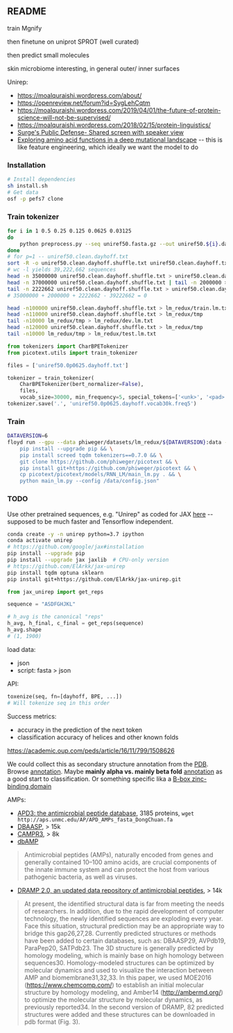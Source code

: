 ## README

train Mgnify

then finetune on uniprot SPROT (well curated)

then predict small molecules

skin microbiome interesting, in general outer/ inner surfaces

Unirep:

- https://moalquraishi.wordpress.com/about/
- https://openreview.net/forum?id=SygLehCqtm
- https://moalquraishi.wordpress.com/2019/04/01/the-future-of-protein-science-will-not-be-supervised/
- https://moalquraishi.wordpress.com/2018/02/15/protein-linguistics/
- [Surge's Public Defense- Shared screen with speaker view](https://harvard.zoom.us/rec/play/ucIsf7qsrG43T4aduQSDB_UsW9XuffisgyIZ-PQJyU-zBiYHZ1b1YOdEYOA26wooeBB5t5dbwjY7B-5a?startTime=1588098937000)
- [Exploring amino acid functions in a deep mutational landscape](https://www.biorxiv.org/content/10.1101/2020.05.26.116756v1.full.pdf) -- this is like feature engineering, which ideally we want the model to do



### Installation

```bash
# Install dependencies
sh install.sh
# Get data
osf -p pefs7 clone
```


### Train tokenizer


```bash
for i in 1 0.5 0.25 0.125 0.0625 0.03125
do
    python preprocess.py --seq uniref50.fasta.gz --out uniref50.${i}.dayhoff.txt -p ${i} --skip-header --maxlen 2000 --excluded-aa XBZJ
done
# for p=1 -- uniref50.clean.dayhoff.txt
sort -R -o uniref50.clean.dayhoff.shuffle.txt uniref50.clean.dayhoff.txt
# wc -l yields 39,222,662 sequences
head -n 35000000 uniref50.clean.dayhoff.shuffle.txt > uniref50.clean.dayhoff.train.lm.txt
head -n 37000000 uniref50.clean.dayhoff.shuffle.txt | tail -n 2000000 > uniref50.clean.dayhoff.dev.lm.txt
tail -n 2222662 uniref50.clean.dayhoff.shuffle.txt > uniref50.clean.dayhoff.test.lm.txt
# 35000000 + 2000000 + 2222662 - 39222662 = 0

head -n100000 uniref50.clean.dayhoff.shuffle.txt > lm_redux/train.lm.txt
head -n110000 uniref50.clean.dayhoff.shuffle.txt > lm_redux/tmp
tail -n10000 lm_redux/tmp > lm_redux/dev.lm.txt
head -n120000 uniref50.clean.dayhoff.shuffle.txt > lm_redux/tmp
tail -n10000 lm_redux/tmp > lm_redux/test.lm.txt
```


```python
from tokenizers import CharBPETokenizer
from picotext.utils import train_tokenizer

files = ['uniref50.0p0625.dayhoff.txt']

tokenizer = train_tokenizer(
    CharBPETokenizer(bert_normalizer=False),
    files,
    vocab_size=30000, min_frequency=5, special_tokens=['<unk>', '<pad>'])
tokenizer.save('.', 'uniref50.0p0625.dayhoff.vocab30k.freq5')
```


### Train

```bash
DATAVERSION=6
floyd run --gpu --data phiweger/datasets/lm_redux/${DATAVERSION}:data --mode job --env pytorch-1.4 --message "lm redux" --max-runtime 10000 --follow "\
    pip install --upgrade pip && \
    pip install screed tqdm tokenizers==0.7.0 && \
    git clone https://github.com/phiweger/picotext && \
    pip install git+https://github.com/phiweger/picotext && \
    cp picotext/picotext/models/RNN_LM/main_lm.py . && \
    python main_lm.py --config /data/config.json"
```





### TODO


Use other pretrained sequences, e.g. "Unirep" as coded for JAX [here](https://github.com/ElArkk/jax-unirep) -- supposed to be much faster and Tensorflow independent.


```bash
conda create -y -n unirep python=3.7 ipython
conda activate unirep
# https://github.com/google/jax#installation
pip install --upgrade pip
pip install --upgrade jax jaxlib  # CPU-only version
# https://github.com/ElArkk/jax-unirep
pip install tqdm optuna sklearn
pip install git+https://github.com/ElArkk/jax-unirep.git
```


```python
from jax_unirep import get_reps

sequence = "ASDFGHJKL"

# h_avg is the canonical "reps"
h_avg, h_final, c_final = get_reps(sequence)
h_avg.shape
# (1, 1900)
```




load data:

- json
- script: fasta > json


API:

```python
toxenize(seq, fn=[dayhoff, BPE, ...])
# Will tokenize seq in this order
```

Success metrics:

- accuracy in the prediction of the next token
- classification accuracy of helices and other known folds

https://academic.oup.com/peds/article/16/11/799/1508626

We could collect this as secondary structure annotation from the [PDB](https://www.rcsb.org/pdb/protein/Q12809?addPDB=1BYW). Browse [annotation](https://www.rcsb.org/search/browse/membrane). Maybe __mainly alpha vs. mainly beta fold__ [annotation](https://www.rcsb.org/search/browse/cath) as a good start to classification. Or something specific lika a [B-box zinc-binding domain](https://www.rcsb.org/search/browse/scop)


AMPs:

- [APD3: the antimicrobial peptide database](http://aps.unmc.edu/AP/main.php), 3185 proteins, `wget http://aps.unmc.edu/AP/APD_AMPs_fasta_DongChuan.fa`
- [DBAASP](https://dbaasp.org/), > 15k
- [CAMPR3](http://www.camp.bicnirrh.res.in/), > 8k
- [dbAMP](https://academic.oup.com/nar/article/47/D1/D285/5150231)

> Antimicrobial peptides (AMPs), naturally encoded from genes and generally contained 10–100 amino acids, are crucial components of the innate immune system and can protect the host from various pathogenic bacteria, as well as viruses. 

- [DRAMP 2.0, an updated data repository of antimicrobial peptides](https://www.nature.com/articles/s41597-019-0154-y), > 14k

> At present, the identified structural data is far from meeting the needs of researchers. In addition, due to the rapid development of computer technology, the newly identified sequences are exploding every year. Face this situation, structural prediction may be an appropriate way to bridge this gap26,27,28. Currently predicted structures or methods have been added to certain databases, such as: DBAASP29, AVPdb19, ParaPep20, SATPdb23. The 3D structure is generally predicted by homology modeling, which is mainly base on high homology between sequences30. Homology-modeled structures can be optimized by molecular dynamics and used to visualize the interaction between AMP and biomembrane31,32,33. In this paper, we used MOE2016 (https://www.chemcomp.com/) to establish an initial molecular structure by homology modeling, and Amber14 (http://ambermd.org/) to optimize the molecular structure by molecular dynamics, as previously reported34. In the second version of DRAMP, 82 predicted structures were added and these structures can be downloaded in pdb format (Fig. 3).

